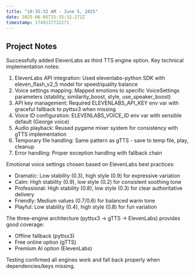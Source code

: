 ```yaml
---
title: "10:35:32 AM - June 5, 2025"
date: 2025-06-05T15:35:32.271Z
timestamp: 1749137732271
---
```


## Project Notes

Successfully added ElevenLabs as third TTS engine option. Key technical implementation notes:

1. ElevenLabs API integration: Used elevenlabs-python SDK with eleven_flash_v2_5 model for speed/quality balance
2. Voice settings mapping: Mapped emotions to specific VoiceSettings parameters (stability, similarity_boost, style, use_speaker_boost)
3. API key management: Required ELEVENLABS_API_KEY env var with graceful fallback to pyttsx3 when missing
4. Voice ID configuration: ELEVENLABS_VOICE_ID env var with sensible default (George voice)
5. Audio playback: Reused pygame mixer system for consistency with gTTS implementation
6. Temporary file handling: Same pattern as gTTS - save to temp file, play, cleanup
7. Error handling: Proper exception handling with fallback chain

Emotional voice settings chosen based on ElevenLabs best practices:
- Dramatic: Low stability (0.3), high style (0.9) for expressive variation
- Calm: High stability (0.9), low style (0.2) for consistent soothing tone
- Professional: High stability (0.8), low style (0.3) for clear authoritative delivery
- Friendly: Medium values (0.7/0.6) for balanced warm tone
- Playful: Low stability (0.4), high style (0.8) for fun variation

The three-engine architecture (pyttsx3 → gTTS → ElevenLabs) provides good coverage:
- Offline fallback (pyttsx3)
- Free online option (gTTS) 
- Premium AI option (ElevenLabs)

Testing confirmed all engines work and fall back properly when dependencies/keys missing.
